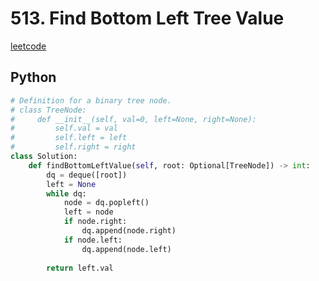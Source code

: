 # 513. Find Bottom Left Tree Value
[leetcode](https://leetcode.com/problems/find-bottom-left-tree-value/description/)

## Python 
```python
# Definition for a binary tree node.
# class TreeNode:
#     def __init__(self, val=0, left=None, right=None):
#         self.val = val
#         self.left = left
#         self.right = right
class Solution:
    def findBottomLeftValue(self, root: Optional[TreeNode]) -> int:
        dq = deque([root])
        left = None
        while dq:
            node = dq.popleft()
            left = node
            if node.right:
                dq.append(node.right)
            if node.left:
                dq.append(node.left)
        
        return left.val
```
